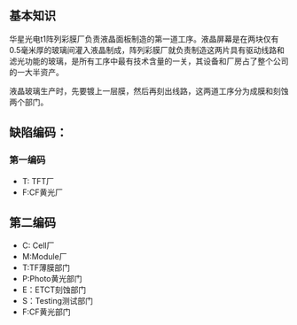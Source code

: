 ## 基本知识

华星光电t1阵列彩膜厂负责液晶面板制造的第一道工序。液晶屏幕是在两块仅有0.5毫米厚的玻璃间灌入液晶制成，阵列彩膜厂就负责制造这两片具有驱动线路和滤光功能的玻璃，是所有工序中最有技术含量的一关，其设备和厂房占了整个公司的一大半资产。

液晶玻璃生产时，先要镀上一层膜，然后再刻出线路，这两道工序分为成膜和刻蚀两个部门。

## 缺陷编码：

### 第一编码

- T: TFT厂
- F:CF黄光厂

## 第二编码

- C: Cell厂
- M:Module厂
- T:TF薄膜部门
- P:Photo黄光部门
- E：ETCT刻蚀部门
- S：Testing测试部门
- F:CF黄光部门